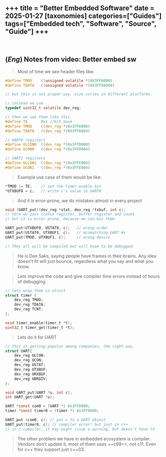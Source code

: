 +++
title = "Better Embedded Software"
date = 2025-01-27
[taxonomies]
categories=["Guides"]
tags=["Embedded tech", "Software", "Source", "Guide"]
+++
---
<br>

## (*Eng*) Notes from video: Better embed sw
> Most of time we see header files like:

``` c
#define TMOD    ((unsigned volatile *)0X3FF6000)
#define TDATA   ((unsigned volatile *)0X3FF56004)

// but this is not proper way. size varies in different platforms.

// instead we use
typedef uint32_t volatile dev_reg;

// then we see them like this
#define TE      0x1 //bit_mask
#define TMOD    ((dev_reg *)0x3FF6000)
#define TDATA   ((dev_reg *)0X3FF6004)

// UART0 registers
#define ULCON0  ((dev_reg *)0x3FFD000)
#define UCON0   ((dev_reg *)0x3FFD004)

// UART1 registers
#define ULCON1  ((dev_reg *)0x3FFE000)
#define UCON1   ((dev_reg *)0x3FFE004)
```

> Example use case of them would be like:
``` c
*TMOD |= TE;    // set the timer enable bit
*UTXBUF0 = c;   // write c's value to UART0
```

> And it is error-prone, we do mistakes almost in every project
``` c
void (UART_put)(dev_reg *stat, dev_reg *txbuf, int c);
// here we pass status register, buffer register and count
// but it is error prone, because we can mix them

UART_put(UTXBUF0, USTAT0, c);   // wrong order
UART_put(USTAT0, UTXBUF1, c);   // mismatching UART #s
UART_put(TMOD, UTXBUF1, c);     // wrong device

// They all will be compiled but will hvae to be debugged.
```

> He is Dan Saks, saying people have frames in their brains. Any idea doesn't fit will just bounce, regardless what you say and what you know.

> Lets improve the code and give compiler time errors instead of hours of debugging.
``` c
// lets wrap them in struct
struct timer {
    dev_reg TMOD;
    dev_reg TDATA;
    dev_reg TCNT;
};

void timer_enable(timer_t *t);
uint32_t timer_get(timer_t *t);

```

> Lets do it for UART
```c
// this is getting popular among companies, the right way.
struct UART{
    dev_reg ULCON;
    dev_reg UCON;
    dev_reg USTAT;
    dev_reg UTXBUF;
    dev_reg URXBUF;
    dev_reg UBRDIV;
};

void UART_put(UART *u, int c);
int UART_get(UART *u);

UART *const com0 = (UART *) 0x3FFD000;
timer *const timer0 = (timer *) 0x3FF6000;

UART_put (com0, c); // put c to a UART object
UART_put(timer0, c); // compiler error! but just in c++
// in c compiler, it may might issue a warning, but doesn't have to
```

> The other problem we have in embedded ecosystem is compiler. Vendors don't update it, most of them uses ==c99==, not c11. Even for c++ they support just c++03.




